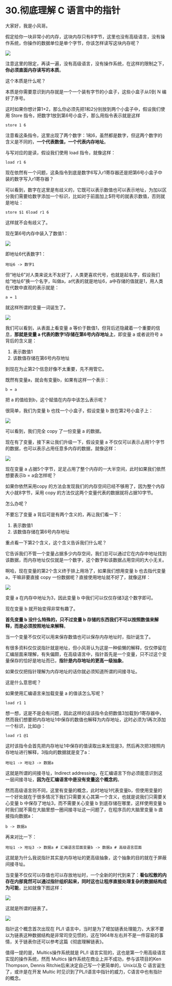 # 30.彻底理解 C 语言中的指针

大家好，我是小风哥。&#x20;

假定给你一块非常小的内存，这块内存只有8字节，这里也没有高级语言，没有操作系统，你操作的数据单位是单个字节，你该怎样读写这块内存呢？

![](.gitbook/assets/30\_1.jpg)

注意这里的限定，再读一遍，没有高级语言，没有操作系统，在这样的限制之下，**你必须直面内存读写的本质**。&#x20;

这个本质是什么呢？&#x20;

本质是你需要意识到内存就是一个一个装有字节的小盒子，这些小盒子从0到 N 编好了序号。&#x20;

这时如果你想计算1+2，那么你必须先把1和2分别放到两个小盒子中，假设我们使用 Store 指令，把数字1放到第6号小盒子，那么用指令表示就是这样

```
store 1 6
```

注意看这条指令，这里出现了两个数字：1和6，虽然都是数字，但这两个数字的含义是不同的，**一个代表数值，一个代表内存地址**。&#x20;

与写对应的是读，假设我们使用 load 指令，就像这样：

```
load r1 6
```

现在依然有一个问题，这条指令到底是数字6写入r1寄存器还是把第6号小盒子中装的数字写入r1寄存器？&#x20;

可以看到，数字在这里是有歧义的，它既可以表示数值也可以表示地址，为加以区分我们需要给数字添加一个标识，比如对于前面加上$符号的就表示数值，否则就是地址：

```
store $1 6load r1 6
```

这样就不会有歧义了。&#x20;

现在第6号内存中装入了数值1：

![](.gitbook/assets/30\_2.jpg)

即地址6代表数字1：

```
地址6 -> 数字1
```

但“地址6”对人类来说太不友好了，人类更喜欢代号，也就是起名字，假设我们给“地址6”换一个名字，叫做a，a代表的就是地址6，a中存储的值就是1，用人类在代数中直观的表示就是：

```
a = 1
```

就这样所谓的变量一词诞生了。

![](.gitbook/assets/30\_3.jpg)



我们可以看到，从表面上看变量 a 等价于数值1，但背后还隐藏着一个重要的信息，**那就是变量 a 代表的数字1存储在第6号内存地址上**，即变量 a 或者说符号 a 背后的含义是：

1. 表示数值1&#x20;
2. 该数值存储在第6号内存地址&#x20;

到现在为止第2个信息好像不太重要，先不用管它。&#x20;

既然有变量a，就会有变量b，如果有这样一个表示：

```
b = a
```

把 a 的值给到b，这个赋值在内存中该怎么表示呢？&#x20;

很简单，我们为变量 b 也找一个小盒子，假设变量 b 放在第2号小盒子上：

![](.gitbook/assets/30\_4.jpg)

可以看到，我们完全 copy 了一份变量 a 的数据。&#x20;

现在有了变量，接下来让我们升级一下，假设变量 a 不仅仅可以表示占用1个字节的数据，也可以表示占用任意多内存的数据，就像这样：

![](.gitbook/assets/30\_5.jpg)

现在变量 a 占据5个字节，足足占用了整个内存的一大半空间，此时如果我们依然想要表示b = a会怎样呢？&#x20;

如果你依然采用copy 的方法会发现我们的内存空间已经不够用了，因为整个内存大小就8字节，采用 copy 的方法仅这两个变量代表的数据就将占据10字节。&#x20;

怎么办呢？&#x20;

不要忘了变量 a 背后可是有两个含义的，再让我们看一下：

1. 表示数值1&#x20;
2. 该数值存储在第6号内存地址&#x20;

重点看一下第2个含义，这个含义告诉我们什么呢？&#x20;

它告诉我们不管一个变量占据多少内存空间，我们总可以通过它在内存中地址找到该数据，而内存地址仅仅就是一个数字，这个数字和该数据占用空间的大小无关。

啊哈，现在变量的第2个含义终于排上用场了，如果我们想用变量 b 也去指代变量a，干嘛非要直接 copy 一份数据呢？直接使用地址就不好了，就像这样：

![](.gitbook/assets/30\_6.jpg)

变量 a 在内存中地址为3，因此变量 b 中我们可以仅仅存储3这个数字即可。&#x20;

现在变量 b 就开始变得非常有趣了。&#x20;

**首先变量 b 没什么特殊的，只不过变量 b 存储的东西我们不可以按照数值来解释，而是必须按照地址来解释**。&#x20;

当一个变量不仅仅可以用来保存数值也可以保存内存地址时，指针诞生了。&#x20;

有很多资料仅仅说指针就是地址，但小风哥认为这是一种偷懒的解释，仅仅停留在汇编层面来理解，有失偏颇，在高级语言中，指针首先是一个变量，只不过这个变量保存的恰好是地址而已，**指针是内存地址的更高一级抽象**。&#x20;

如果仅仅把指针理解为内存地址的话你就必须知道所谓的间接寻址。&#x20;

这是什么意思呢？

如果使用汇编语言来加载变量 a 的值该怎么写呢？

```
load r1 1
```

想一想，这是不是会有问题，因此这样的话该指令会把数值3加载到r1寄存器中，然而我们想要把内存地址1中保存的数值也解释为内存地址，这时必须为1再次添加一个标识，比如@：

```
load r1 @1
```

这时该指令会首先把内存地址1中保存的值读取出来发现是3，然后再次把3按照内存地址进行解释，3指向的数据就是变了a：

```
地址1 -> 地址3 -> 数据a
```

这就是所谓的间接寻址，Indirect addressing，在汇编语言下你必须能意识到这一层间接寻址，**因为在汇编语言中是没有变量这个概念的**。&#x20;

然而高级语言则不同，这里有变量的概念，此时地址1代表变量b，但使用变量的一个好处就在于很多情况下我们只需要关心其第一个含义，也就是说我们只需要关心变量 b 中保存了地址3，而不需要关心变量 b 到底存储在哪里，这样使用变量 b 时我们就不需在大脑里想一圈间接寻址这一问题了，在程序员的大脑里变量 b 直接指向数据a：

```
b -> 数据a
```

再来对比一下：

```
地址1 -> 地址3 -> 数据a # 汇编语言层面变量b -> 数据a # 高级语言层面
```

这就是为什么我说指针其实是内存地址的更高级抽象，这个抽象的目的就在于屏蔽间接寻址。&#x20;

当变量不仅仅可以存值也可以存放地址时，一个全新的时代到来了：**看似松散的内存在内部竟然可以通过指针组织起来，同时这也让程序直接处理复杂的数据结构成为可能**，比如就像下图这样：

![](.gitbook/assets/30\_7.jpg)

这就是所谓的链表了。

![](.gitbook/assets/30\_8.jpg)

指针这个概念首次出现在 PL/I 语言中，当时是为了增加链表处理能力，大家不要以为链表这种数据结构是非常司空见惯的，这在1964年左右并不是一件容易的事情，关于链表你还可以参考这篇《彻底理解链表》。&#x20;

值得一提的是，Multics操作系统就是 PL/I 语言实现的，这也是第一个用高级语言实现的操作系统，然而 Multics 操作系统在商业上并不成功，参与该项目的Ken Thompson, Dennis Ritchie后来决定自己写一个更简单的，Unix以及 C 语言诞生了，或许是在开发 Multic 时见识到了PL/I语言中指针的威力，C语言中也有指针的概念。

